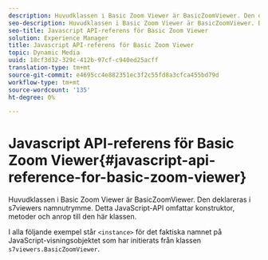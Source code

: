 ```yaml
---
description: Huvudklassen i Basic Zoom Viewer är BasicZoomViewer. Den deklareras i s7viewers namnutrymme. Detta JavaScript-API omfattar konstruktor, metoder och anrop till den här klassen.
seo-description: Huvudklassen i Basic Zoom Viewer är BasicZoomViewer. Den deklareras i s7viewers namnutrymme. Detta JavaScript-API omfattar konstruktor, metoder och anrop till den här klassen.
seo-title: Javascript API-referens för Basic Zoom Viewer
solution: Experience Manager
title: Javascript API-referens för Basic Zoom Viewer
topic: Dynamic Media
uuid: 18cf3d32-329c-412b-97cf-c940ed25acff
translation-type: tm+mt
source-git-commit: e4695cc4e882351ec3f2c55fd8a3cfca455bd79d
workflow-type: tm+mt
source-wordcount: '135'
ht-degree: 0%

---
```



# Javascript API-referens för Basic Zoom Viewer{#javascript-api-reference-for-basic-zoom-viewer}

Huvudklassen i Basic Zoom Viewer är BasicZoomViewer. Den deklareras i s7viewers namnutrymme. Detta JavaScript-API omfattar konstruktor, metoder och anrop till den här klassen.

I alla följande exempel står `<instance>` för det faktiska namnet på JavaScript-visningsobjektet som har initierats från klassen `s7viewers.BasicZoomViewer`.
